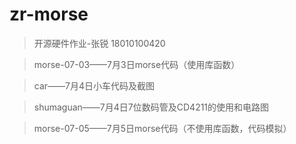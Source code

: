# zr-morse
> 开源硬件作业-张锐 18010100420

> morse-07-03——7月3日morse代码（使用库函数）

> car——7月4日小车代码及截图

> shumaguan——7月4日7位数码管及CD4211的使用和电路图

> morse-07-05——7月5日morse代码（不使用库函数，代码模拟）
